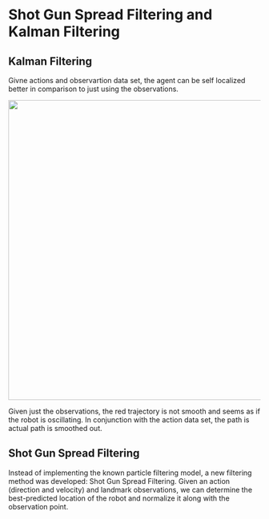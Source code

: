 # Shot Gun Spread Filtering and Kalman Filtering #

## Kalman Filtering ##
Givne actions and observartion data set, the agent can be self localized better in comparison to just using the observations.
<p align="center">
  <img src="https://github.com/joshyeram/slam/blob/main/distrib/kf.png", width="600"/>
</p>
Given just the observations, the red trajectory is not smooth and seems as if the robot is oscillating. In conjunction with the action data set, the path is actual path is smoothed out.

## Shot Gun Spread Filtering ##
Instead of implementing the known particle filtering model, a new filtering method was developed: Shot Gun Spread Filtering. Given an action (direction and velocity) and landmark observations, we can determine the best-predicted location of the robot and normalize it along with the observation point. 
